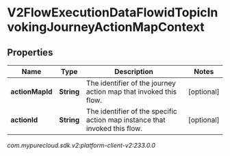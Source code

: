 # V2FlowExecutionDataFlowidTopicInvokingJourneyActionMapContext


## Properties

| Name | Type | Description | Notes |
| ------------ | ------------- | ------------- | ------------- |
| **actionMapId** | **String** | The identifier of the journey action map that invoked this flow. |  [optional] |
| **actionId** | **String** | The identifier of the specific action map instance that invoked this flow. |  [optional] |




_com.mypurecloud.sdk.v2:platform-client-v2:233.0.0_
